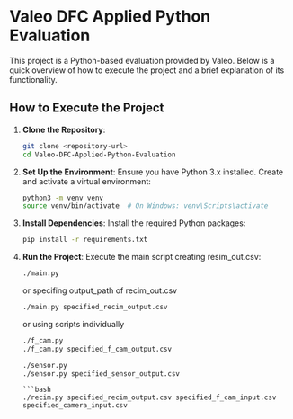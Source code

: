 # Valeo DFC Applied Python Evaluation

This project is a Python-based evaluation provided by Valeo. Below is a quick overview of how to execute the project and a brief explanation of its functionality.

## How to Execute the Project

1. **Clone the Repository**:
    ```bash
    git clone <repository-url>
    cd Valeo-DFC-Applied-Python-Evaluation
    ```

2. **Set Up the Environment**:
    Ensure you have Python 3.x installed. Create and activate a virtual environment:
    ```bash
    python3 -m venv venv
    source venv/bin/activate  # On Windows: venv\Scripts\activate
    ```

3. **Install Dependencies**:
    Install the required Python packages:
    ```bash
    pip install -r requirements.txt
    ```

4. **Run the Project**:
    Execute the main script creating resim_out.csv:
    ```bash
    ./main.py
    ```
    or specifing output_path of recim_out.csv
    ```bash
    ./main.py specified_recim_output.csv
    ```
    or using scripts individually
    ```bash
    ./f_cam.py
    ./f_cam.py specified_f_cam_output.csv
    ```
    ```bash
    ./sensor.py
    ./sensor.py specified_sensor_output.csv
    ```
    ```
    ```bash
    ./recim.py specified_recim_output.csv specified_f_cam_input.csv specified_camera_input.csv 
    ```
   
